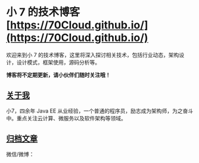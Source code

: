 # 小 7 的技术博客 [https://70Cloud.github.io/](https://70Cloud.github.io/)

欢迎来到小 7 的技术博客，这里将深入探讨相关技术，包括行业动态，架构设计，设计模式，框架使用，源码分析等。

**博客将不定期更新，请小伙伴们随时关注哦！**



## [关于我](https://70Cloud.github.io/about/)

小7，四余年 Java EE 从业经验，一个普通的程序员，励志成为架构师，为之奋斗中。重点关注云计算、微服务以及软件架构等领域。



## [归档文章](https://70Cloud.github.io/archive/)



微信/微博：



